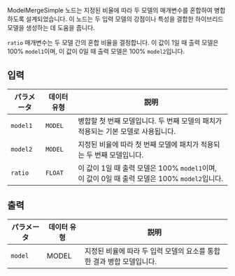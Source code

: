 
ModelMergeSimple 노드는 지정된 비율에 따라 두 모델의 매개변수를 혼합하여 병합하도록 설계되었습니다. 이 노드는 두 입력 모델의 강점이나 특성을 결합한 하이브리드 모델을 생성하는 데 도움을 줍니다.

`ratio` 매개변수는 두 모델 간의 혼합 비율을 결정합니다. 이 값이 1일 때 출력 모델은 100% `model1`이며, 이 값이 0일 때 출력 모델은 100% `model2`입니다.

## 입력

| パラメータ | 데이터 유형 | 説明 |
|-----------|-------------|-------------|
| `model1`  | `MODEL`     | 병합할 첫 번째 모델입니다. 두 번째 모델의 패치가 적용되는 기본 모델로 사용됩니다. |
| `model2`  | `MODEL`     | 지정된 비율에 따라 첫 번째 모델에 패치가 적용되는 두 번째 모델입니다. |
| `ratio`   | `FLOAT`     | 이 값이 1일 때 출력 모델은 100% `model1`이며, 이 값이 0일 때 출력 모델은 100% `model2`입니다. |

## 출력

| パラメータ | 데이터 유형 | 説明 |
|-----------|-------------|-------------|
| `model`   | MODEL     | 지정된 비율에 따라 두 입력 모델의 요소를 통합한 결과 병합 모델입니다. |

